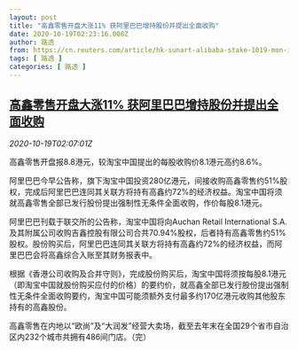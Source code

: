 ```yaml
---
layout: post
title: "高鑫零售开盘大涨11% 获阿里巴巴增持股份并提出全面收购"
date: 2020-10-19T02:23:16.000Z
author: 路透
from: https://cn.reuters.com/article/hk-sunart-alibaba-stake-1019-mon-idCNKBS27404X
tags: [ 路透 ]
categories: [ 路透 ]
---
```

<!--1603074196000-->
[高鑫零售开盘大涨11% 获阿里巴巴增持股份并提出全面收购](https://cn.reuters.com/article/hk-sunart-alibaba-stake-1019-mon-idCNKBS27404X)
------

<div>
<div><i>2020-10-19T02:07:01Z</i></div><p>高鑫零售开盘报8.8港元，较淘宝中国提出的每股收购价8.1港元高约8.6%。</p><p>阿里巴巴今早公告称，旗下淘宝中国投资280亿港元，间接收购高鑫零售约51%股权，完成后阿里巴巴连同其关联方将持有高鑫约72%的经济权益。淘宝中国将须就高鑫零售全部已发行股份提出强制性无条件全面收购，作价每股8.1港元。</p><p>阿里巴巴刊载于联交所的公告称，淘宝中国将向Auchan Retail International S.A.及其附属公司收购吉鑫控股有限公司合共70.94%股权，后者持有高鑫零售约51%股权。股份购买后，阿里巴巴连同其关联方将持有高鑫约72%的经济权益，而阿里巴巴会将高鑫综合入账至其财务报表中。</p><p>根据《香港公司收购及合并守则》，完成股份购买后，淘宝中国将须按每股8.1港元（即淘宝中国就股份购买应付的价格）的要约价，就高鑫全部已发行股份提出强制性无条件全面收购要约，淘宝中国可能须额外支付最多约170亿港元收购其他股东持有的高鑫股份。</p><p>高鑫零售在内地以“欧尚”及“大润发”经营大卖场，截至去年末在全国29个省市自治区内232个城市共拥有486间门店。（完）</p>
</div>
